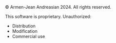 © Armen-Jean Andreasian 2024. All rights reserved.

This software is proprietary. Unauthorized:
- Distribution
- Modification
- Commercial use
